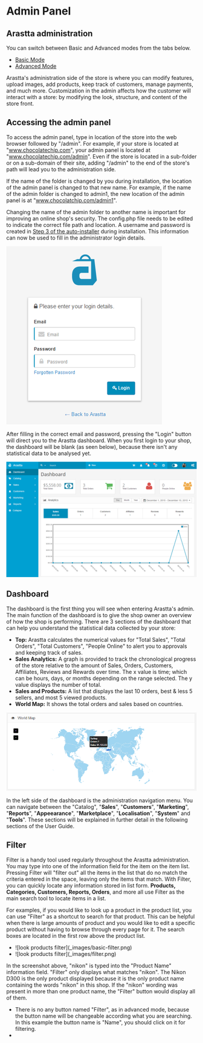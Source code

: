 Admin Panel
===========

Arastta administration
----------------------

<div class="uk-alert-info uk-alert">
  <span class="uk-icon-info-circle"></span> You can switch between Basic and Advanced modes from the tabs below.
</div>
<ul class="uk-tab" data-uk-tab="{connect:'#doc-tabs', animation: 'fade'}">
    <li><a href="">Basic Mode</a></li>
    <li><a href="">Advanced Mode</a></li>
</ul>

Arastta's administration side of the store is where you can modify features, upload images, add products, keep track of customers, manage payments, and much more. Customization in the admin affects how the customer will interact with a store: by modifying the look, structure, and content of the store front.

Accessing the admin panel
-------------------------

To access the admin panel, type in location of the store into the web browser followed by "/admin". For example, if your store is located at "www.chocolatechip.com", your admin panel is located at "www.chocolatechip.com/admin". Even if the store is located in a sub-folder or on a sub-domain of their site, adding "/admin" to the end of the store's path will lead you to the administration side.

If the name of the folder is changed by you during installation, the location of the admin panel is changed to that new name. For example, if the name of the admin folder is changed to admin1, the new location of the admin panel is at "www.chocolatchip.com/admin1".

<div class="uk-alert uk-alert-success uk-margin-small-left uk-margin-small-right"><i class="uk-icon-check-circle"></i> Changing the name of the admin folder to another name is important for improving an online shop's security. The config.php file needs to be edited to indicate the correct file path and location. A username and password is created in <a href="docs/installation">Step 3 of the auto-installer</a> during installation. This information can now be used to fill in the administrator login details.</div>

![admin login](_images/login.png)

After filling in the correct email and password, pressing the "Login" button will direct you to the Arastta dashboard. When you first login to your shop, the dashboard will be blank (as seen below), because there isn't any statistical data to be analysed yet.

![dashboard](_images/dashboard.png)

Dashboard
---------

The dashboard is the first thing you will see when entering Arastta's admin. The main function of the dashboard is to give the shop owner an overview of how the shop is performing. There are 3 sections of the dashboard that can help you understand the statistical data collected by your store:

- **Top:** Arastta calculates the numerical values for "Total Sales", "Total Orders", "Total Customers", "People Online" to alert you to approvals and keeping track of sales.
- **Sales Analytics:** A graph is provided to track the chronological progress of the store relative to the amount of Sales, Orders, Customers, Affiliates, Reviews and Rewards over time. The x value is time; which can be hours, days, or months depending on the range selected. The y value displays the number of total.
- **Sales and Products:** A list that displays the last 10 orders, best & less 5 sellers, and most 5 viewed products.
- **World Map:** It shows the total orders and sales based on countries.

![dashboard](_images/dashboard-map.png)

In the left side of the dashboard is the administration navigation menu. You can navigate between the "Catalog", "**Sales**", "**Customers**", "**Marketing**", "**Reports**", "**Appeearance**", "**Marketplace**", "**Localisation**", "**System**" and "**Tools**". These sections will be explained in further detail in the following sections of the User Guide.

Filter
------

Filter is a handy tool used regularly throughout the Arastta administration. You may type into one of the information field for the item on the item list. Pressing Filter will "filter out" all the items in the list that do no match the criteria entered in the space, leaving only the items that match. With Filter, you can quickly locate any information stored in list form. **Products, Categories, Customers, Reports, Orders**, and more all use Filter as the main search tool to locate items in a list.

For examples, if you would like to look up a product in the product list, you can use "Filter" as a shortcut to search for that product. This can be helpful when there is large amounts of product and you would like to edit a specific product without having to browse through every page for it. The search boxes are located in the first row above the product list.

<ul id="doc-tabs" class="uk-switcher uk-margin">
    <li>![look products filter](_images/basic-filter.png)</li>
    <li>![look products filter](_images/filter.png)</li>
</ul>

In the screenshot above, "nikon" is typed into the "Product Name" information field. "Filter" only displays what matches "nikon". The Nikon D300 is the only product displayed because it is the only product name containing the words "nikon" in this shop. If the "nikon" wording was present in more than one product name, the "Filter" button would display all of them.

<ul id="doc-tabs" class="uk-switcher uk-margin">
    <li><div class="uk-alert uk-alert-info uk-margin-small-left uk-margin-small-right"><i class="uk-icon-info-circle"></i>There is no any button named "Filter", as in advanced mode, because the button name will be changeable according what you are searching. In this example the button name is "Name", you should click on it for filtering.</div></li>
    <li></li>
</ul>
